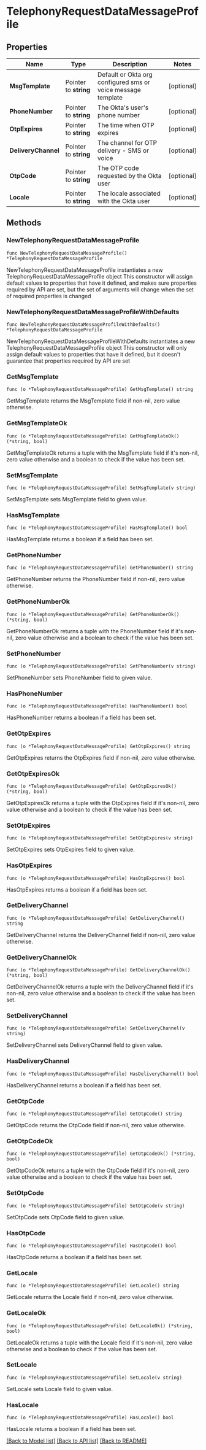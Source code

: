 # TelephonyRequestDataMessageProfile

## Properties

Name | Type | Description | Notes
------------ | ------------- | ------------- | -------------
**MsgTemplate** | Pointer to **string** | Default or Okta org configured sms or voice message template | [optional] 
**PhoneNumber** | Pointer to **string** | The Okta&#39;s user&#39;s phone number | [optional] 
**OtpExpires** | Pointer to **string** | The time when OTP expires | [optional] 
**DeliveryChannel** | Pointer to **string** | The channel for OTP delivery - SMS or voice | [optional] 
**OtpCode** | Pointer to **string** | The OTP code requested by the Okta user | [optional] 
**Locale** | Pointer to **string** | The locale associated with the Okta user | [optional] 

## Methods

### NewTelephonyRequestDataMessageProfile

`func NewTelephonyRequestDataMessageProfile() *TelephonyRequestDataMessageProfile`

NewTelephonyRequestDataMessageProfile instantiates a new TelephonyRequestDataMessageProfile object
This constructor will assign default values to properties that have it defined,
and makes sure properties required by API are set, but the set of arguments
will change when the set of required properties is changed

### NewTelephonyRequestDataMessageProfileWithDefaults

`func NewTelephonyRequestDataMessageProfileWithDefaults() *TelephonyRequestDataMessageProfile`

NewTelephonyRequestDataMessageProfileWithDefaults instantiates a new TelephonyRequestDataMessageProfile object
This constructor will only assign default values to properties that have it defined,
but it doesn't guarantee that properties required by API are set

### GetMsgTemplate

`func (o *TelephonyRequestDataMessageProfile) GetMsgTemplate() string`

GetMsgTemplate returns the MsgTemplate field if non-nil, zero value otherwise.

### GetMsgTemplateOk

`func (o *TelephonyRequestDataMessageProfile) GetMsgTemplateOk() (*string, bool)`

GetMsgTemplateOk returns a tuple with the MsgTemplate field if it's non-nil, zero value otherwise
and a boolean to check if the value has been set.

### SetMsgTemplate

`func (o *TelephonyRequestDataMessageProfile) SetMsgTemplate(v string)`

SetMsgTemplate sets MsgTemplate field to given value.

### HasMsgTemplate

`func (o *TelephonyRequestDataMessageProfile) HasMsgTemplate() bool`

HasMsgTemplate returns a boolean if a field has been set.

### GetPhoneNumber

`func (o *TelephonyRequestDataMessageProfile) GetPhoneNumber() string`

GetPhoneNumber returns the PhoneNumber field if non-nil, zero value otherwise.

### GetPhoneNumberOk

`func (o *TelephonyRequestDataMessageProfile) GetPhoneNumberOk() (*string, bool)`

GetPhoneNumberOk returns a tuple with the PhoneNumber field if it's non-nil, zero value otherwise
and a boolean to check if the value has been set.

### SetPhoneNumber

`func (o *TelephonyRequestDataMessageProfile) SetPhoneNumber(v string)`

SetPhoneNumber sets PhoneNumber field to given value.

### HasPhoneNumber

`func (o *TelephonyRequestDataMessageProfile) HasPhoneNumber() bool`

HasPhoneNumber returns a boolean if a field has been set.

### GetOtpExpires

`func (o *TelephonyRequestDataMessageProfile) GetOtpExpires() string`

GetOtpExpires returns the OtpExpires field if non-nil, zero value otherwise.

### GetOtpExpiresOk

`func (o *TelephonyRequestDataMessageProfile) GetOtpExpiresOk() (*string, bool)`

GetOtpExpiresOk returns a tuple with the OtpExpires field if it's non-nil, zero value otherwise
and a boolean to check if the value has been set.

### SetOtpExpires

`func (o *TelephonyRequestDataMessageProfile) SetOtpExpires(v string)`

SetOtpExpires sets OtpExpires field to given value.

### HasOtpExpires

`func (o *TelephonyRequestDataMessageProfile) HasOtpExpires() bool`

HasOtpExpires returns a boolean if a field has been set.

### GetDeliveryChannel

`func (o *TelephonyRequestDataMessageProfile) GetDeliveryChannel() string`

GetDeliveryChannel returns the DeliveryChannel field if non-nil, zero value otherwise.

### GetDeliveryChannelOk

`func (o *TelephonyRequestDataMessageProfile) GetDeliveryChannelOk() (*string, bool)`

GetDeliveryChannelOk returns a tuple with the DeliveryChannel field if it's non-nil, zero value otherwise
and a boolean to check if the value has been set.

### SetDeliveryChannel

`func (o *TelephonyRequestDataMessageProfile) SetDeliveryChannel(v string)`

SetDeliveryChannel sets DeliveryChannel field to given value.

### HasDeliveryChannel

`func (o *TelephonyRequestDataMessageProfile) HasDeliveryChannel() bool`

HasDeliveryChannel returns a boolean if a field has been set.

### GetOtpCode

`func (o *TelephonyRequestDataMessageProfile) GetOtpCode() string`

GetOtpCode returns the OtpCode field if non-nil, zero value otherwise.

### GetOtpCodeOk

`func (o *TelephonyRequestDataMessageProfile) GetOtpCodeOk() (*string, bool)`

GetOtpCodeOk returns a tuple with the OtpCode field if it's non-nil, zero value otherwise
and a boolean to check if the value has been set.

### SetOtpCode

`func (o *TelephonyRequestDataMessageProfile) SetOtpCode(v string)`

SetOtpCode sets OtpCode field to given value.

### HasOtpCode

`func (o *TelephonyRequestDataMessageProfile) HasOtpCode() bool`

HasOtpCode returns a boolean if a field has been set.

### GetLocale

`func (o *TelephonyRequestDataMessageProfile) GetLocale() string`

GetLocale returns the Locale field if non-nil, zero value otherwise.

### GetLocaleOk

`func (o *TelephonyRequestDataMessageProfile) GetLocaleOk() (*string, bool)`

GetLocaleOk returns a tuple with the Locale field if it's non-nil, zero value otherwise
and a boolean to check if the value has been set.

### SetLocale

`func (o *TelephonyRequestDataMessageProfile) SetLocale(v string)`

SetLocale sets Locale field to given value.

### HasLocale

`func (o *TelephonyRequestDataMessageProfile) HasLocale() bool`

HasLocale returns a boolean if a field has been set.


[[Back to Model list]](../README.md#documentation-for-models) [[Back to API list]](../README.md#documentation-for-api-endpoints) [[Back to README]](../README.md)


